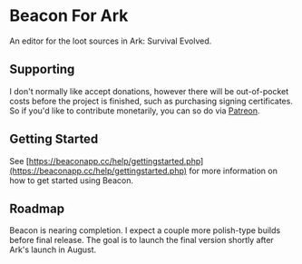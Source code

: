 # Beacon For Ark
An editor for the loot sources in Ark: Survival Evolved.

## Supporting
I don't normally like accept donations, however there will be out-of-pocket costs before the project is finished, such as purchasing signing certificates. So if you'd like to contribute monetarily, you can so do via [Patreon](https://www.patreon.com/thommcgrath).

## Getting Started
See [https://beaconapp.cc/help/gettingstarted.php](https://beaconapp.cc/help/gettingstarted.php) for more information on how to get started using Beacon.

## Roadmap
Beacon is nearing completion. I expect a couple more polish-type builds before final release. The goal is to launch the final version shortly after Ark's launch in August.
